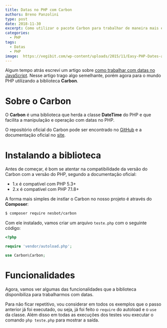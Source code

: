 ```yaml
---
title: Datas no PHP com Carbon
authors: Breno Panzolini
type: post
date: 2018-11-30
excerpt: Como utilizar o pacote Carbon para trabalhar de maneira mais eficiente com datas no PHP.
categories:
  - PHP
tags:
  - Datas
  - PHP
image:  https://vegibit.com/wp-content/uploads/2015/11/Easy-PHP-Dates-and-Times-With-Carbon.jpg
---
```


Algum tempo atrás escrevi um artigo sobre [como trabalhar com datas no JavaScript](https://tableless.com.br/trabalhando-com-moment/). Nesse artigo trago algo semelhante, porém agora para o mundo PHP utilizando a biblioteca **Carbon**.

# Sobre o Carbon

O **Carbon** é uma biblioteca que herda a classe **DateTime** do PHP e que facilita a manipulação e operação com datas no PHP.

O repositório oficial do Carbon pode ser encontrado no [GitHub](https://github.com/briannesbitt/Carbon) e a documentação oficial no [site](https://carbon.nesbot.com/docs/).

# Instalando a biblioteca

Antes de começar, é bom se atentar na compatibilidade da versão do Carbon com a versão do PHP, segundo a documentação oficial:

- 1.x é compatível com PHP 5.3+
- 2.x é compatível com PHP 7.1.8+

A forma mais simples de instlar o Carbon no nosso projeto é através do **Composer**:

```sh
$ composer require nesbot/carbon
```

Com ele instalado, vamos criar um arquivo `teste.php` com o seguinte código:

```php
<?php

require 'vendor/autoload.php';

use Carbon\Carbon;
```

# Funcionalidades

Agora, vamos ver algumas das funcionalidades que a biblioteca disponibiliza para trabalharmos com datas.

Para não ficar repetitivo, vou considerar em todos os exemplos que o passo anterior já foi executado, ou seja, já foi feito o `require` do autoload e o `use` da classe. Além disso em todas as execuções dos testes vou executar o comando `php teste.php` para mostrar a saída.
